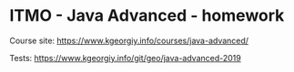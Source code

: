 # ITMO - Java Advanced - homework

Course site: 
https://www.kgeorgiy.info/courses/java-advanced/

Tests:
https://www.kgeorgiy.info/git/geo/java-advanced-2019
